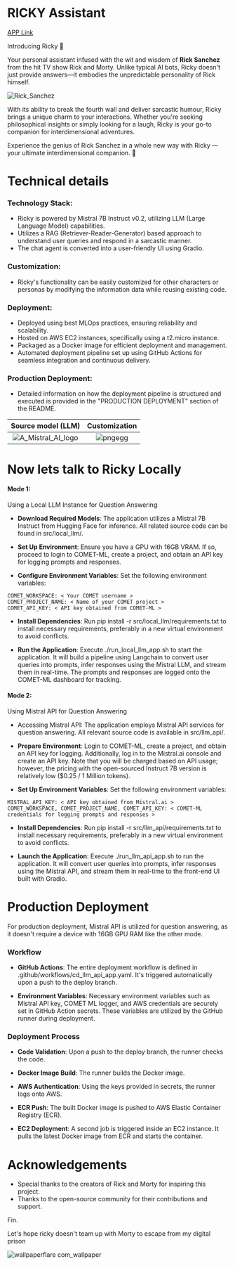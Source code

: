 
# RICKY Assistant

[APP Link](http://13.126.248.103/) 

Introducing Ricky 🚀  

Your personal assistant infused with the wit and wisdom of **Rick Sanchez** from the hit TV show Rick and Morty. Unlike typical AI bots, Ricky doesn't just provide answers—it embodies the unpredictable personality of Rick himself.

![Rick_Sanchez](https://github.com/EphronM/RICKY---Assistant/assets/94764266/e4d7dabc-f6a0-4c21-af18-44d15bd919d2)


With its ability to break the fourth wall and deliver sarcastic humour, Ricky brings a unique charm to your interactions. Whether you're seeking philosophical insights or simply looking for a laugh, Ricky is your go-to companion for interdimensional adventures.

Experience the genius of Rick Sanchez in a whole new way with Ricky — your ultimate interdimensional companion. 🌌

# Technical details
###  Technology Stack:


* Ricky is powered by Mistral 7B Instruct v0.2, utilizing LLM (Large Language Model) capabilities.
* Utilizes a RAG (Retriever-Reader-Generator) based approach to understand user queries and respond in a sarcastic manner.
* The chat agent is converted into a user-friendly UI using Gradio.


### Customization:

* Ricky's functionality can be easily customized for other characters or personas by modifying the information data while reusing existing code.
### Deployment:

* Deployed using best MLOps practices, ensuring reliability and scalability.
* Hosted on AWS EC2 instances, specifically using a t2.micro instance.
* Packaged as a Docker image for efficient deployment and management.
* Automated deployment pipeline set up using GitHub Actions for seamless integration and continuous delivery.

### Production Deployment:
* Detailed information on how the deployment pipeline is structured and executed is provided in the "PRODUCTION DEPLOYMENT" section of the README.


Source model (LLM)           |  Customization
:-------------------------:|:-------------------------:
![A_Mistral_AI_logo](https://github.com/EphronM/RICKY---Assistant/assets/94764266/8ab65aac-6236-4cc2-bd8b-681eaef4ed16)  |  ![pngegg](https://github.com/EphronM/RICKY---Assistant/assets/94764266/4e2b7e07-cc43-4fe2-a4df-67f0c3a8d954)



# Now lets talk to Ricky Locally



#### Mode 1: 
Using a Local LLM Instance for Question Answering
* **Download Required Models**: The application utilizes a Mistral 7B Instruct from Hugging Face for inference. All related source code can be found in src/local_llm/.

* **Set Up Environment**: Ensure you have a GPU with 16GB VRAM. If so, proceed to login to COMET-ML, create a project, and obtain an API key for logging prompts and responses.

* **Configure Environment Variables**: Set the following environment variables:
```
COMET_WORKSPACE: < Your COMET username > 
COMET_PROJECT_NAME: < Name of your COMET project >
COMET_API_KEY: < API key obtained from COMET-ML >

```
* **Install Dependencies**: Run pip install -r src/local_llm/requirements.txt to install necessary requirements, preferably in a new virtual environment to avoid conflicts.

* **Run the Application**: Execute ./run_local_llm_app.sh to start the application. It will build a pipeline using Langchain to convert user queries into prompts, infer responses using the Mistral LLM, and stream them in real-time. The prompts and responses are logged onto the COMET-ML dashboard for tracking.

#### Mode 2: 

Using Mistral API for Question Answering
* Accessing Mistral API: The application employs Mistral API services for question answering. All relevant source code is available in src/llm_api/.

* **Prepare Environment**: Login to COMET-ML, create a project, and obtain an API key for logging. Additionally, log in to the Mistral.ai console and create an API key. Note that you will be charged based on API usage; however, the pricing with the open-sourced Instruct 7B version is relatively low ($0.25 / 1 Million tokens).

* **Set Up Environment Variables**: Set the following environment variables:
```
MISTRAL_API_KEY: < API key obtained from Mistral.ai >
COMET_WORKSPACE, COMET_PROJECT_NAME, COMET_API_KEY: < COMET-ML credentials for logging prompts and responses >
```
* **Install Dependencies**: Run pip install -r src/llm_api/requirements.txt to install necessary requirements, preferably in a new virtual environment to avoid conflicts.

* **Launch the Application**: Execute ./run_llm_api_app.sh to run the application. It will convert user queries into prompts, infer responses using the Mistral API, and stream them in real-time to the front-end UI built with Gradio.

# Production Deployment
For production deployment, Mistral API is utilized for question answering, as it doesn't require a device with 16GB GPU RAM like the other mode.

### Workflow
* **GitHub Actions**: The entire deployment workflow is defined in .github/workflows/cd_llm_api_app.yaml. It's triggered automatically upon a push to the deploy branch.

* **Environment Variables**: Necessary environment variables such as Mistral API key, COMET ML logger, and AWS credentials are securely set in GitHub Action secrets. These variables are utilized by the GitHub runner during deployment.

### Deployment Process
* **Code Validation**: Upon a push to the deploy branch, the runner checks the code.

* **Docker Image Build**: The runner builds the Docker image.

* **AWS Authentication**: Using the keys provided in secrets, the runner logs onto AWS.

* **ECR Push**: The built Docker image is pushed to AWS Elastic Container Registry (ECR).

* **EC2 Deployment**: A second job is triggered inside an EC2 instance. It pulls the latest Docker image from ECR and starts the container.




# Acknowledgements
* Special thanks to the creators of Rick and Morty for inspiring this project.
* Thanks to the open-source community for their contributions and support.


Fin.

Let's hope ricky doesn't team up with Morty to escape from my digital prison 

![wallpaperflare com_wallpaper](https://github.com/EphronM/RICKY---Assistant/assets/94764266/9b48303b-d144-4a13-a9ad-525ac4c8f623)
